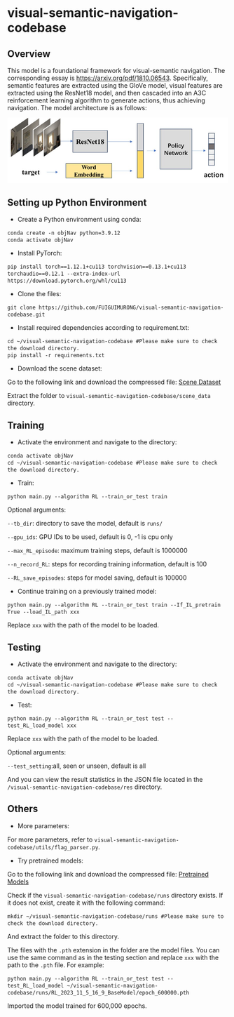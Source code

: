 # visual-semantic-navigation-codebase

## Overview
This model is a foundational framework for visual-semantic navigation. The corresponding essay is https://arxiv.org/pdf/1810.06543. Specifically, semantic features are extracted using the GloVe model, visual features are extracted using the ResNet18 model, and then cascaded into an A3C reinforcement learning algorithm to generate actions, thus achieving navigation. The model architecture is as follows:

![overview](./overview.jpg)

## Setting up Python Environment
- Create a Python environment using conda:

```
conda create -n objNav python=3.9.12
conda activate objNav
```
- Install PyTorch:

```
pip install torch==1.12.1+cu113 torchvision==0.13.1+cu113 torchaudio==0.12.1 --extra-index-url https://download.pytorch.org/whl/cu113
```
- Clone the files:

```
git clone https://github.com/FUIGUIMURONG/visual-semantic-navigation-codebase.git
```
- Install required dependencies according to requirement.txt:

```
cd ~/visual-semantic-navigation-codebase #Please make sure to check the download directory.
pip install -r requirements.txt
```
- Download the scene dataset:

Go to the following link and download the compressed file:
[Scene Dataset](https://drive.google.com/file/d/1E3wYlI2dwsg2C1rCqLaMv1W9oVg6ZI9v/view?usp=sharing)

Extract the folder to `visual-semantic-navigation-codebase/scene_data` directory.

## Training
- Activate the environment and navigate to the directory:

```
conda activate objNav
cd ~/visual-semantic-navigation-codebase #Please make sure to check the download directory.
```
- Train:

```
python main.py --algorithm RL --train_or_test train
```
Optional arguments:

 `--tb_dir`: directory to save the model, default is `runs/`

 `--gpu_ids`: GPU IDs to be used, default is 0, -1 is cpu only

 `--max_RL_episode`: maximum training steps, default is 1000000

 `--n_record_RL`: steps for recording training information, default is 100

 `--RL_save_episodes`: steps for model saving, default is 100000

- Continue training on a previously trained model:

```
python main.py --algorithm RL --train_or_test train --If_IL_pretrain True --load_IL_path xxx
```
Replace `xxx` with the path of the model to be loaded.

## Testing
- Activate the environment and navigate to the directory:

```
conda activate objNav
cd ~/visual-semantic-navigation-codebase #Please make sure to check the download directory.
```
- Test:

```
python main.py --algorithm RL --train_or_test test --test_RL_load_model xxx
```
Replace `xxx` with the path of the model to be loaded.

Optional arguments:

 `--test_setting`:all, seen or unseen, default is all

And you can view the result statistics in the JSON file located in the `/visual-semantic-navigation-codebase/res` directory.

## Others
- More parameters:

For more parameters, refer to `visual-semantic-navigation-codebase/utils/flag_parser.py`.
- Try pretrained models:

Go to the following link and download the compressed file:
[Pretrained Models](https://drive.google.com/file/d/179NkAA-gRit_Cp7HdCYZDeNXFsm30Sz4/view?usp=drive_link)


Check if the `visual-semantic-navigation-codebase/runs` directory exists. If it does not exist, create it with the following command:

```
mkdir ~/visual-semantic-navigation-codebase/runs #Please make sure to check the download directory.
```
And extract the folder to this directory.

The files with the `.pth` extension in the folder are the model files. You can use the same command as in the testing section and replace `xxx` with the path to the `.pth` file. For example:

```
python main.py --algorithm RL --train_or_test test --test_RL_load_model ~/visual-semantic-navigation-codebase/runs/RL_2023_11_5_16_9_BaseModel/epoch_600000.pth
```
Imported the model trained for 600,000 epochs.
